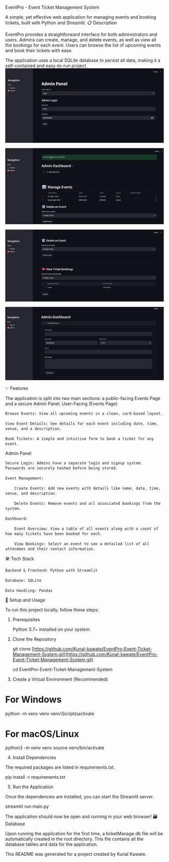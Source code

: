 EventPro - Event Ticket Management System

A simple, yet effective web application for managing events and booking tickets, built with Python and Streamlit.
📋 Description

EventPro provides a straightforward interface for both administrators and users. Admins can create, manage, and delete events, as well as view all the bookings for each event. Users can browse the list of upcoming events and book their tickets with ease.

The application uses a local SQLite database to persist all data, making it a self-contained and easy-to-run project.
![Application View](images/1.png)

![Application View](images/2.png)

![Application View](images/3.png)

![Application View](images/4.png)

✨ Features

The application is split into two main sections: a public-facing Events Page and a secure Admin Panel.
User-Facing (Events Page)

    Browse Events: View all upcoming events in a clean, card-based layout.

    View Event Details: See details for each event including date, time, venue, and a description.

    Book Tickets: A simple and intuitive form to book a ticket for any event.

Admin Panel

    Secure Login: Admins have a separate login and signup system. Passwords are securely hashed before being stored.

    Event Management:

        Create Events: Add new events with details like name, date, time, venue, and description.

        Delete Events: Remove events and all associated bookings from the system.

    Dashboard:

        Event Overview: View a table of all events along with a count of how many tickets have been booked for each.

        View Bookings: Select an event to see a detailed list of all attendees and their contact information.

🛠️ Tech Stack

    Backend & Frontend: Python with Streamlit

    Database: SQLite

    Data Handling: Pandas

🚀 Setup and Usage

To run this project locally, follow these steps:
1. Prerequisites

    Python 3.7+ installed on your system.

2. Clone the Repository

    git clone [https://github.com/Kunal-kawate/EventPro-Event-Ticket-Management-System.git](https://github.com/Kunal-kawate/EventPro-Event-Ticket-Management-System.git)
   
    cd EventPro-Event-Ticket-Management-System



4. Create a Virtual Environment (Recommended)

# For Windows
python -m venv venv
venv\Scripts\activate

# For macOS/Linux
python3 -m venv venv
source venv/bin/activate

4. Install Dependencies

The required packages are listed in requirements.txt.

pip install -r requirements.txt

5. Run the Application

Once the dependencies are installed, you can start the Streamlit server.

streamlit run main.py

The application should now be open and running in your web browser!
🗃️ Database

Upon running the application for the first time, a ticketManage.db file will be automatically created in the root directory. This file contains all the database tables and data for the application.

This README was generated for a project created by Kunal Kawate.
